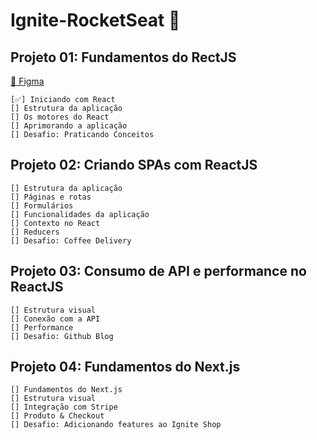 # Ignite-RocketSeat 🚀

## Projeto 01: Fundamentos do RectJS
<a href='https://www.figma.com/file/ahO75onuA9nREO8R4jX4O3/Ignite-Feed-(Community)?node-id=0%3A1'>🔗 Figma</a>

    [✅] Iniciando com React
    [] Estrutura da aplicação
    [] Os motores do React
    [] Aprimorando a aplicação
    [] Desafio: Praticando Conceitos

## Projeto 02: Criando SPAs com ReactJS
    [] Estrutura da aplicação
    [] Páginas e rotas
    [] Formulários
    [] Funcionalidades da aplicação
    [] Contexto no React
    [] Reducers
    [] Desafio: Coffee Delivery
    
## Projeto 03: Consumo de API e performance no ReactJS
    [] Estrutura visual
    [] Conexão com a API
    [] Performance
    [] Desafio: Github Blog

## Projeto 04: Fundamentos do Next.js
    [] Fundamentos do Next.js
    [] Estrutura visual
    [] Integração com Stripe
    [] Produto & Checkout
    [] Desafio: Adicionando features ao Ignite Shop